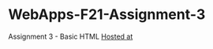 # WebApps-F21-Assignment-3
Assignment 3 - Basic HTML
<a href="https://44-563-webapps-f21.github.io/webapps-f21-assignment-3-rahulkonda96/">Hosted at</a>